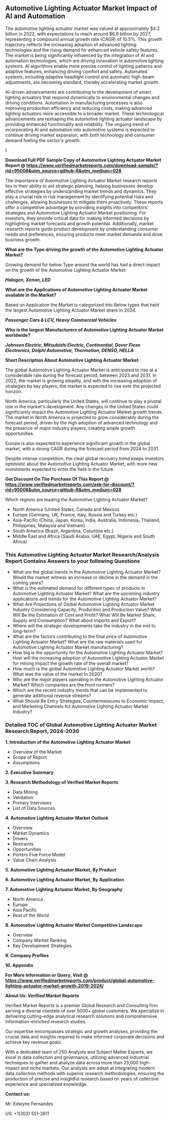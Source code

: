 <h2>Automotive Lighting Actuator Market Impact of AI and Automation</h2><p>The automotive lighting actuator market was valued at approximately $4.2 billion in 2022, with expectations to reach around $6.9 billion by 2027, representing a compound annual growth rate (CAGR) of 10.5%. This growth trajectory reflects the increasing adoption of advanced lighting technologies and the rising demand for enhanced vehicle safety features. The market is being significantly influenced by the integration of AI and automation technologies, which are driving innovation in automotive lighting systems. AI algorithms enable more precise control of lighting patterns and adaptive features, enhancing driving comfort and safety. Automated systems, including adaptive headlight control and automatic high-beam adjustments, are becoming standard, thereby accelerating market growth.</p><p>AI-driven advancements are contributing to the development of smart lighting actuators that respond dynamically to environmental changes and driving conditions. Automation in manufacturing processes is also improving production efficiency and reducing costs, making advanced lighting actuators more accessible to a broader market. These technological advancements are reshaping the automotive lighting actuator landscape by providing enhanced functionality and reliability. The ongoing trend of incorporating AI and automation into automotive systems is expected to continue driving market expansion, with both technology and consumer demand fueling the sector's growth.</p>t</p><p id="" class=""><strong>Download Full PDF Sample Copy of Automotive Lighting Actuator Market Report @ <a href="https://www.verifiedmarketreports.com/download-sample/?rid=95008&utm_source=github-R&utm_medium=028" target="_blank">https://www.verifiedmarketreports.com/download-sample/?rid=95008&utm_source=github-R&utm_medium=028</a></strong></p><p>The importance of&nbsp;Automotive Lighting Actuator Market research reports lies in their ability to aid strategic planning, helping businesses develop effective strategies by understanding market trends and dynamics. They play a crucial role in risk management by identifying potential risks and challenges, allowing businesses to mitigate them proactively. These reports offer a competitive advantage by providing insights into competitors' strategies and Automotive Lighting Actuator Market positioning. For investors, they provide critical data for making informed decisions by highlighting market forecasts and growth potential. Additionally, market research reports guide product development by understanding consumer needs and preferences, ensuring products meet market demands and drive business growth.</p><p><strong>What are the&nbsp;Type driving the growth of the Automotive Lighting Actuator Market?</strong></p><p id="" class="">Growing demand for below Type around the world has had a direct impact on the growth of the Automotive Lighting Actuator Market:</p><em><strong>Halogen, Xenon, LED</strong></em></p><strong>What are the&nbsp;Applications&nbsp;of Automotive Lighting Actuator Market available in the Market?</strong></p><p id="" class="">Based on Application the Market is categorized into Below types that held the largest Automotive Lighting Actuator Market share In 2024.</p><em><strong>Passenger Cars & LCV, Heavy Commercial Vehicles</strong></em></p><strong>Who is the largest Manufacturers of Automotive Lighting Actuator Market worldwide?</strong></p><p><em><strong>Johnson Electric, Mitsubishi Electric, Continential, Dover Flexo Electronics, Delphi Automotive, Thermotion, DENSO, HELLA</strong></em></p><p id="" class=""><strong>Short Description About Automotive Lighting Actuator Market:</strong></p><p>The global Automotive Lighting Actuator Market is anticipated to rise at a considerable rate during the forecast period, between 2023 and 2031. In 2022, the market is growing steadily, and with the increasing adoption of strategies by key players, the market is expected to rise over the projected horizon.</p><p>North America, particularly the United States, will continue to play a pivotal role in the market's development. Any changes in the United States could significantly impact the Automotive Lighting Actuator Market growth trends. The market in North America is projected to grow considerably during the forecast period, driven by the high adoption of advanced technology and the presence of major industry players, creating ample growth opportunities.</p><p>Europe is also expected to experience significant growth in the global market, with a strong CAGR during the forecast period from 2024 to 2031.</p><p>Despite intense competition, the clear global recovery trend keeps investors optimistic about the Automotive Lighting Actuator Market, with more new investments expected to enter the field in the future.</p><p id="" class=""><strong>Get Discount On The Purchase Of This Report @ <a href="https://www.verifiedmarketreports.com/ask-for-discount/?rid=95008&utm_source=github-R&utm_medium=028" target="_blank">https://www.verifiedmarketreports.com/ask-for-discount/?rid=95008&utm_source=github-R&utm_medium=028</a></strong></p>Which regions are leading the Automotive Lighting Actuator Market?</p><ul><li>North America (United States, Canada and Mexico)</li><li>Europe (Germany, UK, France, Italy, Russia and Turkey etc.)</li><li>Asia-Pacific (China, Japan, Korea, India, Australia, Indonesia, Thailand, Philippines, Malaysia and Vietnam)</li><li>South America (Brazil, Argentina, Columbia etc.)</li><li>Middle East and Africa (Saudi Arabia, UAE, Egypt, Nigeria and South Africa)</li></ul><h3 id="" class="">This Automotive Lighting Actuator Market Research/Analysis Report Contains Answers to your following Questions</h3><ul><li>What are the global trends in the Automotive Lighting Actuator Market? Would the market witness an increase or decline in the demand in the coming years?</li><li>What is the estimated demand for different types of products in Automotive Lighting Actuator Market? What are the upcoming industry applications and trends for the Automotive Lighting Actuator Market?</li><li>What Are Projections of Global Automotive Lighting Actuator Market Industry Considering Capacity, Production and Production Value? What Will Be the Estimation of Cost and Profit? What Will Be Market Share, Supply and Consumption? What about imports and Export?</li><li>Where will the strategic developments take the industry in the mid to long-term?</li><li>What are the factors contributing to the final price of Automotive Lighting Actuator Market? What are the raw materials used for Automotive Lighting Actuator Market manufacturing?</li><li>How big is the opportunity for the Automotive Lighting Actuator Market? How will the increasing adoption of Automotive Lighting Actuator Market for mining impact the growth rate of the overall market?</li><li>How much is the global Automotive Lighting Actuator Market worth? What was the value of the market In 2020?</li><li>Who are the major players operating in the Automotive Lighting Actuator Market? Which companies are the front runners?</li><li>Which are the recent industry trends that can be implemented to generate additional revenue streams?</li><li>What Should Be Entry Strategies, Countermeasures to Economic Impact, and Marketing Channels for Automotive Lighting Actuator Market Industry?</li></ul><h3 id="" class="">Detailed TOC of Global Automotive Lighting Actuator Market Research Report, 2024-2030</h3><p id="" class=""><strong>1. Introduction of the Automotive Lighting Actuator Market</strong></p><ul><li>Overview of the Market</li><li>Scope of Report</li><li>Assumptions</li></ul><p id="" class=""><strong>2. Executive Summary</strong></p><p id="" class=""><strong>3. Research Methodology of Verified Market Reports</strong></p><ul><li>Data Mining</li><li>Validation</li><li>Primary Interviews</li><li>List of Data Sources</li></ul><p id="" class=""><strong>4. Automotive Lighting Actuator Market Outlook</strong></p><ul><li>Overview</li><li>Market Dynamics</li><li>Drivers</li><li>Restraints</li><li>Opportunities</li><li>Porters Five Force Model</li><li>Value Chain Analysis</li></ul><p id="" class=""><strong>5. Automotive Lighting Actuator Market, By Product</strong></p><p id="" class=""><strong>6. Automotive Lighting Actuator Market, By Application</strong></p><p id="" class=""><strong>7. Automotive Lighting Actuator Market, By Geography</strong></p><ul><li>North America</li><li>Europe</li><li>Asia Pacific</li><li>Rest of the World</li></ul><p id="" class=""><strong>8. Automotive Lighting Actuator Market Competitive Landscape</strong></p><ul><li>Overview</li><li>Company Market Ranking</li><li>Key Development Strategies</li></ul><p id="" class=""><strong>9. Company Profiles</strong></p><p id="" class=""><strong>10. Appendix</strong></p><p id="" class=""><strong>For More Information or Query, Visit @ <a href="https://www.verifiedmarketreports.com/product/global-automotive-lighting-actuator-market-growth-2019-2024/" target="_blank">https://www.verifiedmarketreports.com/product/global-automotive-lighting-actuator-market-growth-2019-2024/</a></strong></p><p id="" class=""><strong>About Us: Verified Market Reports</strong></p><p id="" class="">Verified Market Reports is a premier Global Research and Consulting firm serving a diverse clientele of over 5000+ global customers. We specialize in delivering cutting-edge analytical research solutions and comprehensive information-enriched research studies.</p><p id="" class="">Our expertise encompasses strategic and growth analyses, providing the crucial data and insights required to make informed corporate decisions and achieve key revenue goals.</p><p id="" class="">With a dedicated team of 250 Analysts and Subject Matter Experts, we excel in data collection and governance, utilizing advanced industrial techniques to gather and analyze data across more than 25,000 high-impact and niche markets. Our analysts are adept at integrating modern data collection methods with superior research methodologies, ensuring the production of precise and insightful research based on years of collective experience and specialized knowledge.</p><p id="" class=""><strong>Contact us:</strong></p><p id="" class="">Mr. Edwyne Fernandes</p><p id="" class="">US: +1(302) 551-2611</p>